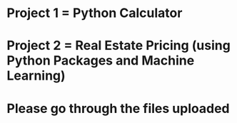 # Project 1 = Python Calculator
# Project 2 = Real Estate Pricing (using Python Packages and Machine Learning)
# Please go through the files uploaded
